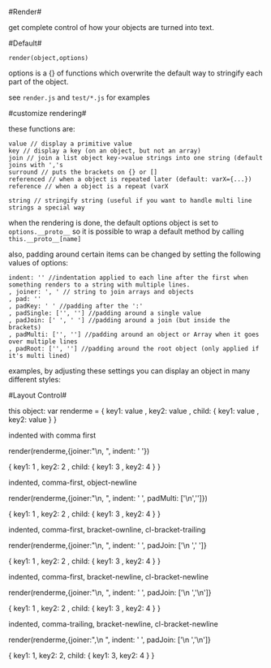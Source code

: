 #Render#

get complete control of how your objects are turned into text.

#Default#

    render(object,options)

options is a {} of functions which overwrite the default way to stringify each part of the object.

see `render.js` and `test/*.js` for examples

#customize rendering#

these functions are:

    value // display a primitive value
    key // display a key (on an object, but not an array)
    join // join a list object key->value strings into one string (default joins with ','s
    surround // puts the brackets on {} or [] 
    referenced // when a object is repeated later (default: varX={...})
    reference // when a object is a repeat (varX

    string // stringify string (useful if you want to handle multi line strings a special way
    
when the rendering is done, the default options object is set to `options.__proto__`
so it is possible to wrap a default method by calling `this.__proto__[name]`

also, padding around certain items can be changed by setting the following values of options:

    indent: '' //indentation applied to each line after the first when something renders to a string with multiple lines.
    , joiner: ', ' // string to join arrays and objects
    , pad: '' 
    , padKey: ' ' //padding after the ':'
    , padSingle: ['', ''] //padding around a single value
    , padJoin: [' ', ' '] //padding around a join (but inside the brackets)
    , padMulti: ['', ''] //padding around an object or Array when it goes over multiple lines
    , padRoot: ['', ''] //padding around the root object (only applied if it's multi lined)
    
examples, by adjusting these settings you can display an object in many different styles:

#Layout Control#

this object:
    var renderme = 
        { key1: value
        , key2: value
        , child: 
          { key1: value
          , key2: value } }

indented with comma first
    
  render(renderme,{joiner:"\n, ", indent: '  '})

  { key1: 1
  , key2: 2
  , child: { key1: 3
    , key2: 4 } }

indented, comma-first, object-newline

  render(renderme,{joiner:"\n, ", indent: '  ', padMulti: ['\n','']})

  { key1: 1
  , key2: 2
  , child: 
    { key1: 3
    , key2: 4 } }

indented, comma-first, bracket-ownline, cl-bracket-trailing

  render(renderme,{joiner:"\n, ", indent: '  ', padJoin: ['\n  ',' ']}

  {
    key1: 1
  , key2: 2
  , child: {
      key1: 3
    , key2: 4 } }

indented, comma-first, bracket-newline, cl-bracket-newline

  render(renderme,{joiner:"\n, ", indent: '  ', padJoin: ['\n  ','\n']}

  {
    key1: 1
  , key2: 2
  , child: {
      key1: 3
    , key2: 4
    }
  }

indented, comma-trailing, bracket-newline, cl-bracket-newline

  render(renderme,{joiner:",\n  ", indent: '  ', padJoin: ['\n  ','\n']}

  {
    key1: 1,
    key2: 2,
    child: {
      key1: 3,
      key2: 4
    }
  }

